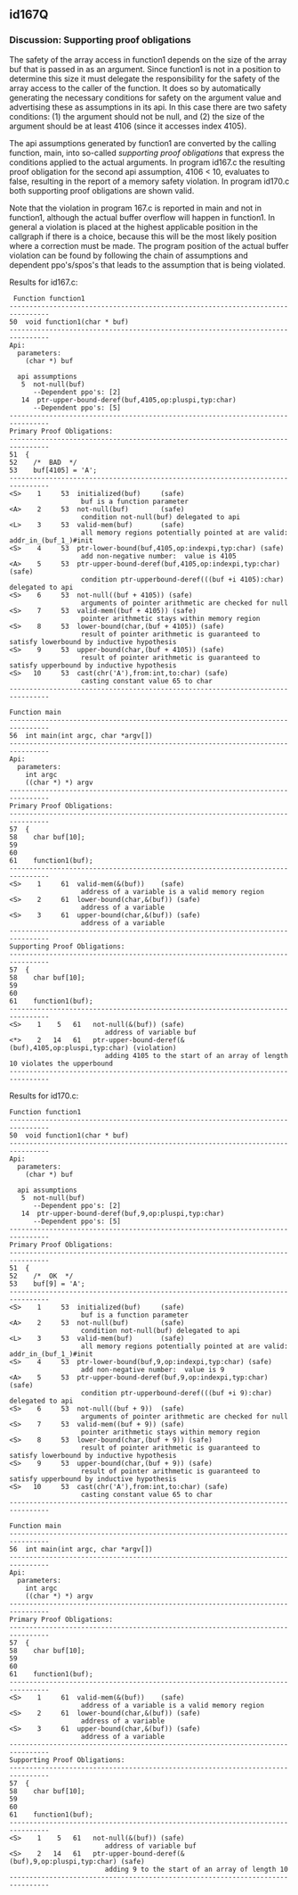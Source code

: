 ## id167Q

### Discussion: Supporting proof obligations
The safety of the array access in function1 depends on the size of the
array buf that is passed in as an argument. Since function1 is not in a
position to determine this size it must delegate the responsibility for
the safety of the array access to the caller of the function. It does so
by automatically generating the necessary conditions for safety on the
argument value and advertising these as assumptions in its api. In this
case there are two safety conditions: (1) the argument should not be
null, and (2) the size of the argument should be at least 4106 (since it
accesses index 4105).

The api assumptions generated by function1 are converted by the calling
function, main, into so-called _supporting proof obligations_ that express
the conditions applied to the actual arguments. In program id167.c the
resulting proof obligation for the second api assumption, 4106 < 10,
evaluates to false, resulting in the report of a memory safety violation.
In program id170.c both supporting proof obligations are shown valid.

Note that the violation in program 167.c is reported in main and not in
function1, although the actual buffer overflow will happen in function1.
In general a violation is placed at the highest applicable position in
the callgraph if there is a choice, because this will be the most likely
position where a correction must be made. The program position of the
actual buffer violation can be found by following the chain of assumptions
and dependent ppo's/spos's that leads to the assumption that is being
violated.

Results for id167.c:

```
 Function function1
--------------------------------------------------------------------------------
50  void function1(char * buf)
--------------------------------------------------------------------------------
Api:
  parameters:
    (char *) buf

  api assumptions
   5  not-null(buf)
      --Dependent ppo's: [2]
   14  ptr-upper-bound-deref(buf,4105,op:pluspi,typ:char)
      --Dependent ppo's: [5]
--------------------------------------------------------------------------------
Primary Proof Obligations:
--------------------------------------------------------------------------------
51  {
52    /*  BAD  */
53    buf[4105] = 'A';
--------------------------------------------------------------------------------
<S>    1     53  initialized(buf)     (safe)
                  buf is a function parameter
<A>    2     53  not-null(buf)        (safe)
                  condition not-null(buf) delegated to api
<L>    3     53  valid-mem(buf)       (safe)
                  all memory regions potentially pointed at are valid: addr_in_(buf_1_)#init
<S>    4     53  ptr-lower-bound(buf,4105,op:indexpi,typ:char) (safe)
                  add non-negative number:  value is 4105
<A>    5     53  ptr-upper-bound-deref(buf,4105,op:indexpi,typ:char) (safe)
                  condition ptr-upperbound-deref(((buf +i 4105):char) delegated to api
<S>    6     53  not-null((buf + 4105)) (safe)
                  arguments of pointer arithmetic are checked for null
<S>    7     53  valid-mem((buf + 4105)) (safe)
                  pointer arithmetic stays within memory region
<S>    8     53  lower-bound(char,(buf + 4105)) (safe)
                  result of pointer arithmetic is guaranteed to satisfy lowerbound by inductive hypothesis
<S>    9     53  upper-bound(char,(buf + 4105)) (safe)
                  result of pointer arithmetic is guaranteed to satisfy upperbound by inductive hypothesis
<S>   10     53  cast(chr('A'),from:int,to:char) (safe)
                  casting constant value 65 to char
--------------------------------------------------------------------------------

Function main
--------------------------------------------------------------------------------
56  int main(int argc, char *argv[])
--------------------------------------------------------------------------------
Api:
  parameters:
    int argc
    ((char *) *) argv
--------------------------------------------------------------------------------
Primary Proof Obligations:
--------------------------------------------------------------------------------
57  {
58    char buf[10];
59
60
61    function1(buf);
--------------------------------------------------------------------------------
<S>    1     61  valid-mem(&(buf))    (safe)
                  address of a variable is a valid memory region
<S>    2     61  lower-bound(char,&(buf)) (safe)
                  address of a variable
<S>    3     61  upper-bound(char,&(buf)) (safe)
                  address of a variable
--------------------------------------------------------------------------------
Supporting Proof Obligations:
--------------------------------------------------------------------------------
57  {
58    char buf[10];
59
60
61    function1(buf);
--------------------------------------------------------------------------------
<S>    1    5   61   not-null(&(buf)) (safe)
                        address of variable buf
<*>    2   14   61   ptr-upper-bound-deref(&(buf),4105,op:pluspi,typ:char) (violation)
                        adding 4105 to the start of an array of length 10 violates the upperbound
--------------------------------------------------------------------------------
```

Results for id170.c:
```
Function function1
--------------------------------------------------------------------------------
50  void function1(char * buf)
--------------------------------------------------------------------------------
Api:
  parameters:
    (char *) buf

  api assumptions
   5  not-null(buf)
      --Dependent ppo's: [2]
   14  ptr-upper-bound-deref(buf,9,op:pluspi,typ:char)
      --Dependent ppo's: [5]
--------------------------------------------------------------------------------
Primary Proof Obligations:
--------------------------------------------------------------------------------
51  {
52    /*  OK  */
53    buf[9] = 'A';
--------------------------------------------------------------------------------
<S>    1     53  initialized(buf)     (safe)
                  buf is a function parameter
<A>    2     53  not-null(buf)        (safe)
                  condition not-null(buf) delegated to api
<L>    3     53  valid-mem(buf)       (safe)
                  all memory regions potentially pointed at are valid: addr_in_(buf_1_)#init
<S>    4     53  ptr-lower-bound(buf,9,op:indexpi,typ:char) (safe)
                  add non-negative number:  value is 9
<A>    5     53  ptr-upper-bound-deref(buf,9,op:indexpi,typ:char) (safe)
                  condition ptr-upperbound-deref(((buf +i 9):char) delegated to api
<S>    6     53  not-null((buf + 9))  (safe)
                  arguments of pointer arithmetic are checked for null
<S>    7     53  valid-mem((buf + 9)) (safe)
                  pointer arithmetic stays within memory region
<S>    8     53  lower-bound(char,(buf + 9)) (safe)
                  result of pointer arithmetic is guaranteed to satisfy lowerbound by inductive hypothesis
<S>    9     53  upper-bound(char,(buf + 9)) (safe)
                  result of pointer arithmetic is guaranteed to satisfy upperbound by inductive hypothesis
<S>   10     53  cast(chr('A'),from:int,to:char) (safe)
                  casting constant value 65 to char
--------------------------------------------------------------------------------

Function main
--------------------------------------------------------------------------------
56  int main(int argc, char *argv[])
--------------------------------------------------------------------------------
Api:
  parameters:
    int argc
    ((char *) *) argv
--------------------------------------------------------------------------------
Primary Proof Obligations:
--------------------------------------------------------------------------------
57  {
58    char buf[10];
59
60
61    function1(buf);
--------------------------------------------------------------------------------
<S>    1     61  valid-mem(&(buf))    (safe)
                  address of a variable is a valid memory region
<S>    2     61  lower-bound(char,&(buf)) (safe)
                  address of a variable
<S>    3     61  upper-bound(char,&(buf)) (safe)
                  address of a variable
--------------------------------------------------------------------------------
Supporting Proof Obligations:
--------------------------------------------------------------------------------
57  {
58    char buf[10];
59
60
61    function1(buf);
--------------------------------------------------------------------------------
<S>    1    5   61   not-null(&(buf)) (safe)
                        address of variable buf
<S>    2   14   61   ptr-upper-bound-deref(&(buf),9,op:pluspi,typ:char) (safe)
                        adding 9 to the start of an array of length 10
--------------------------------------------------------------------------------
```						
